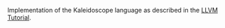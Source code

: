 Implementation of the Kaleidoscope language as described in the [LLVM Tutorial](http://llvm.org/docs/tutorial/index.html).
